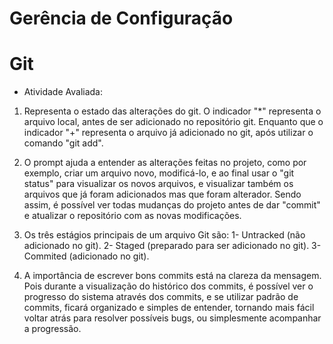 # Gerência de Configuração

# Git

- Atividade Avaliada:

1. Representa o estado das alterações do git. O indicador "*" representa o arquivo local, antes de ser adicionado no repositório git. Enquanto que o indicador "+" representa o arquivo já adicionado no git, após utilizar o comando "git add".

2. O prompt ajuda a entender as alterações feitas no projeto, como por exemplo, criar um arquivo novo, modificá-lo, e ao final usar o "git status" para visualizar os novos arquivos, e visualizar também os arquivos que já foram adicionados mas que foram alterador. Sendo assim, é possível ver todas mudanças do projeto antes de dar "commit" e atualizar o repositório com as novas modificações.

3. Os três estágios principais de um arquivo Git são:
1- Untracked (não adicionado no git).
2- Staged (preparado para ser adicionado no git).
3- Commited (adicionado no git).

4. A importância de escrever bons commits está na clareza da mensagem. Pois durante a visualização do histórico dos commits, é possível ver o progresso do sistema através dos commits, e se utilizar padrão de commits, ficará organizado e simples de entender, tornando mais fácil voltar atrás para resolver possíveis bugs, ou simplesmente acompanhar a progressão.

